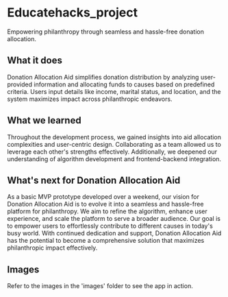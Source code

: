 # Educatehacks_project
Empowering philanthropy through seamless and hassle-free donation allocation.

## What it does
Donation Allocation Aid simplifies donation distribution by analyzing user-provided information and allocating funds to causes based on predefined criteria. Users input details like income, marital status, and location, and the system maximizes impact across philanthropic endeavors.

## What we learned
Throughout the development process, we gained insights into aid allocation complexities and user-centric design. Collaborating as a team allowed us to leverage each other's strengths effectively. Additionally, we deepened our understanding of algorithm development and frontend-backend integration.

## What's next for Donation Allocation Aid
As a basic MVP prototype developed over a weekend, our vision for Donation Allocation Aid is to evolve it into a seamless and hassle-free platform for philanthropy. We aim to refine the algorithm, enhance user experience, and scale the platform to serve a broader audience. Our goal is to empower users to effortlessly contribute to different causes in today's busy world. With continued dedication and support, Donation Allocation Aid has the potential to become a comprehensive solution that maximizes philanthropic impact effectively.

## Images
Refer to the images in the 'images' folder to see the app in action.
